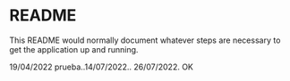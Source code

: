 # README

This README would normally document whatever steps are necessary to get the
application up and running.

19/04/2022 prueba..14/07/2022..
26/07/2022. OK


